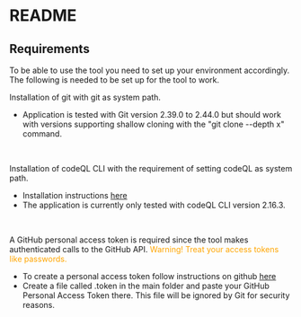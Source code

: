 # README

## Requirements
To be able to use the tool you need to set up your environment accordingly. The following is needed to be set up for the tool to work.

Installation of git with git as system path.  
* Application is tested with Git version 2.39.0 to 2.44.0 but should work with versions supporting shallow cloning with the "git clone --depth x" command.

</br>

Installation of codeQL CLI with the requirement of setting codeQL as system path.  
* Installation instructions [here](https://docs.github.com/en/code-security/codeql-cli/getting-started-with-the-codeql-cli/setting-up-the-codeql-cli)  
* The application is currently only tested with codeQL CLI version 2.16.3.

</br>

A GitHub personal access token is required since the tool makes authenticated calls to the GitHub API. <span style="color:orange">Warning! Treat your access tokens like passwords.</span>    
* To create a personal access token follow instructions on github [here](https://docs.github.com/en/authentication/keeping-your-account-and-data-secure/managing-your-personal-access-tokens)    
* Create a file called .token in the main folder and paste your GitHub Personal Access Token there. This file will be ignored by Git for security reasons.
